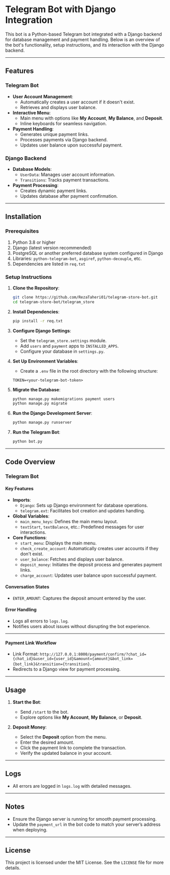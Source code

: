 # Telegram Bot with Django Integration

This bot is a Python-based Telegram bot integrated with a Django backend for database management and payment handling. Below is an overview of the bot's functionality, setup instructions, and its interaction with the Django backend.

---

## Features

### Telegram Bot
- **User Account Management**:
  - Automatically creates a user account if it doesn't exist.
  - Retrieves and displays user balance.
- **Interactive Menu**:
  - Main menu with options like **My Account**, **My Balance**, and **Deposit**.
  - Inline keyboards for seamless navigation.
- **Payment Handling**:
  - Generates unique payment links.
  - Processes payments via Django backend.
  - Updates user balance upon successful payment.

### Django Backend
- **Database Models**:
  - `UserData`: Manages user account information.
  - `Transitions`: Tracks payment transactions.
- **Payment Processing**:
  - Creates dynamic payment links.
  - Updates database after payment confirmation.

---

## Installation

### Prerequisites
1. Python 3.8 or higher
2. Django (latest version recommended)
3. PostgreSQL or another preferred database system configured in Django
4. Libraries: `python-telegram-bot`, `asgiref`, `python-decouple`, etc.
5. Dependencies are listed in `req.txt`

### Setup Instructions

1. **Clone the Repository**:
   ```bash
   git clone https://github.com/RezaTaheri01/telegram-store-bot.git
   cd telegram-store-bot/telegram_store
   ```

2. **Install Dependencies**:
   ```bash
   pip install -r req.txt
   ```

3. **Configure Django Settings**:
   - Set the `telegram_store.settings` module.
   - Add `users` and `payment` apps to `INSTALLED_APPS`.
   - Configure your database in `settings.py`.

4. **Set Up Environment Variables**:
   - Create a `.env` file in the root directory with the following structure:
   ```env
   TOKEN=<your-telegram-bot-token>
   ```

5. **Migrate the Database**:
   ```bash
   python manage.py makemigrations payment users
   python manage.py migrate
   ```

6. **Run the Django Development Server**:
   ```bash
   python manage.py runserver
   ```

7. **Run the Telegram Bot**:
   ```bash
   python bot.py
   ```

---

## Code Overview

### Telegram Bot

#### Key Features
- **Imports**:
  - `Django`: Sets up Django environment for database operations.
  - `telegram.ext`: Facilitates bot creation and updates handling.
- **Global Variables**:
  - `main_menu_keys`: Defines the main menu layout.
  - `textStart`, `textBalance`, etc.: Predefined messages for user interactions.
- **Core Functions**:
  - `start_menu`: Displays the main menu.
  - `check_create_account`: Automatically creates user accounts if they don't exist.
  - `user_balance`: Fetches and displays user balance.
  - `deposit_money`: Initiates the deposit process and generates payment links.
  - `charge_account`: Updates user balance upon successful payment.

#### Conversation States
- `ENTER_AMOUNT`: Captures the deposit amount entered by the user.

#### Error Handling
- Logs all errors to `logs.log`.
- Notifies users about issues without disrupting the bot experience.

---

#### Payment Link Workflow
- Link Format: `http://127.0.0.1:8000/payment/confirm/?chat_id={chat_id}&user_id={user_id}&amount={amount}&bot_link={bot_link}&transition={transition}`.
- Redirects to a Django view for payment processing.

---

## Usage

1. **Start the Bot**:
   - Send `/start` to the bot.
   - Explore options like **My Account**, **My Balance**, or **Deposit**.

2. **Deposit Money**:
   - Select the **Deposit** option from the menu.
   - Enter the desired amount.
   - Click the payment link to complete the transaction.
   - Verify the updated balance in your account.

---

## Logs
- All errors are logged in `logs.log` with detailed messages.

---

## Notes
- Ensure the Django server is running for smooth payment processing.
- Update the `payment_url` in the bot code to match your server’s address when deploying.

---

## License
This project is licensed under the MIT License. See the `LICENSE` file for more details.
